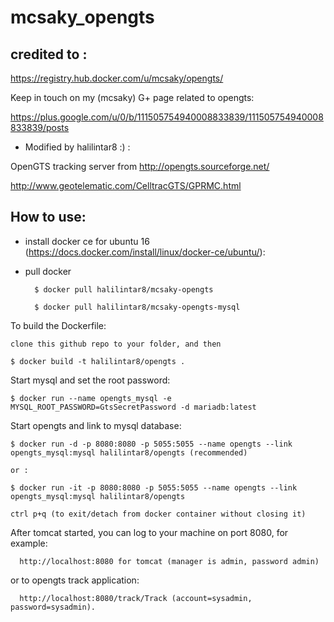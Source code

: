 # mcsaky_opengts

## credited to : 

https://registry.hub.docker.com/u/mcsaky/opengts/

Keep in touch on my (mcsaky) G+ page related to opengts: 

https://plus.google.com/u/0/b/111505754940008833839/111505754940008833839/posts


- Modified by halilintar8 :) :

OpenGTS tracking server from http://opengts.sourceforge.net/

http://www.geotelematic.com/CelltracGTS/GPRMC.html


## How to use:

- install docker ce for ubuntu 16 (https://docs.docker.com/install/linux/docker-ce/ubuntu/):

- pull docker

        $ docker pull halilintar8/mcsaky-opengts

        $ docker pull halilintar8/mcsaky-opengts-mysql


To build the Dockerfile:

    clone this github repo to your folder, and then

    $ docker build -t halilintar8/opengts .


Start mysql and set the root password:

    $ docker run --name opengts_mysql -e MYSQL_ROOT_PASSWORD=GtsSecretPassword -d mariadb:latest

Start opengts and link to mysql database:

    $ docker run -d -p 8080:8080 -p 5055:5055 --name opengts --link opengts_mysql:mysql halilintar8/opengts (recommended)
    
    or :

    $ docker run -it -p 8080:8080 -p 5055:5055 --name opengts --link opengts_mysql:mysql halilintar8/opengts

    ctrl p+q (to exit/detach from docker container without closing it)


After tomcat started, you can log to your machine on port 8080, for example:

      http://localhost:8080 for tomcat (manager is admin, password admin)

or to opengts track application:

      http://localhost:8080/track/Track (account=sysadmin, password=sysadmin).


